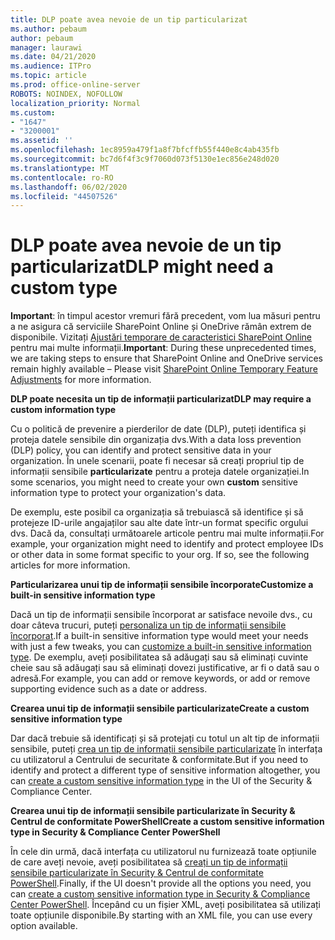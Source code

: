 ```yaml
---
title: DLP poate avea nevoie de un tip particularizat
ms.author: pebaum
author: pebaum
manager: laurawi
ms.date: 04/21/2020
ms.audience: ITPro
ms.topic: article
ms.prod: office-online-server
ROBOTS: NOINDEX, NOFOLLOW
localization_priority: Normal
ms.custom:
- "1647"
- "3200001"
ms.assetid: ''
ms.openlocfilehash: 1ec8959a479f1a8f7bfcffb55f440e8c4ab435fb
ms.sourcegitcommit: bc7d6f4f3c9f7060d073f5130e1ec856e248d020
ms.translationtype: MT
ms.contentlocale: ro-RO
ms.lasthandoff: 06/02/2020
ms.locfileid: "44507526"
---
```

# <a name="dlp-might-need-a-custom-type"></a><span data-ttu-id="88374-102">DLP poate avea nevoie de un tip particularizat</span><span class="sxs-lookup"><span data-stu-id="88374-102">DLP might need a custom type</span></span>

<span data-ttu-id="88374-103">**Important**: în timpul acestor vremuri fără precedent, vom lua măsuri pentru a ne asigura că serviciile SharePoint Online și OneDrive rămân extrem de disponibile. Vizitați [Ajustări temporare de caracteristici SharePoint Online](https://aka.ms/ODSPAdjustments) pentru mai multe informații.</span><span class="sxs-lookup"><span data-stu-id="88374-103">**Important**: During these unprecedented times, we are taking steps to ensure that SharePoint Online and OneDrive services remain highly available – Please visit [SharePoint Online Temporary Feature Adjustments](https://aka.ms/ODSPAdjustments) for more information.</span></span>

<span data-ttu-id="88374-104">**DLP poate necesita un tip de informații particularizat**</span><span class="sxs-lookup"><span data-stu-id="88374-104">**DLP may require a custom information type**</span></span>

<span data-ttu-id="88374-105">Cu o politică de prevenire a pierderilor de date (DLP), puteți identifica și proteja datele sensibile din organizația dvs.</span><span class="sxs-lookup"><span data-stu-id="88374-105">With a data loss prevention (DLP) policy, you can identify and protect sensitive data in your organization.</span></span> <span data-ttu-id="88374-106">În unele scenarii, poate fi necesar să creați propriul tip de informații sensibile **particularizate** pentru a proteja datele organizației.</span><span class="sxs-lookup"><span data-stu-id="88374-106">In some scenarios, you might need to create your own **custom** sensitive information type to protect your organization's data.</span></span>

<span data-ttu-id="88374-107">De exemplu, este posibil ca organizația să trebuiască să identifice și să protejeze ID-urile angajaților sau alte date într-un format specific orgului dvs. Dacă da, consultați următoarele articole pentru mai multe informații.</span><span class="sxs-lookup"><span data-stu-id="88374-107">For example, your organization might need to identify and protect employee IDs or other data in some format specific to your org. If so, see the following articles for more information.</span></span>
  
 <span data-ttu-id="88374-108">**Particularizarea unui tip de informații sensibile încorporate**</span><span class="sxs-lookup"><span data-stu-id="88374-108">**Customize a built-in sensitive information type**</span></span>
  
<span data-ttu-id="88374-109">Dacă un tip de informații sensibile încorporat ar satisface nevoile dvs., cu doar câteva trucuri, puteți [personaliza un tip de informații sensibile încorporat](https://docs.microsoft.com/microsoft-365/compliance/customize-a-built-in-sensitive-information-type).</span><span class="sxs-lookup"><span data-stu-id="88374-109">If a built-in sensitive information type would meet your needs with just a few tweaks, you can [customize a built-in sensitive information type](https://docs.microsoft.com/microsoft-365/compliance/customize-a-built-in-sensitive-information-type).</span></span> <span data-ttu-id="88374-110">De exemplu, aveți posibilitatea să adăugați sau să eliminați cuvinte cheie sau să adăugați sau să eliminați dovezi justificative, ar fi o dată sau o adresă.</span><span class="sxs-lookup"><span data-stu-id="88374-110">For example, you can add or remove keywords, or add or remove supporting evidence such as a date or address.</span></span>
  
 <span data-ttu-id="88374-111">**Crearea unui tip de informații sensibile particularizate**</span><span class="sxs-lookup"><span data-stu-id="88374-111">**Create a custom sensitive information type**</span></span>
  
<span data-ttu-id="88374-112">Dar dacă trebuie să identificați și să protejați cu totul un alt tip de informații sensibile, puteți [crea un tip de informații sensibile particularizate](https://docs.microsoft.com/microsoft-365/compliance/create-a-custom-sensitive-information-type) în interfața cu utilizatorul a Centrului de securitate & conformitate.</span><span class="sxs-lookup"><span data-stu-id="88374-112">But if you need to identify and protect a different type of sensitive information altogether, you can [create a custom sensitive information type](https://docs.microsoft.com/microsoft-365/compliance/create-a-custom-sensitive-information-type) in the UI of the Security & Compliance Center.</span></span>
  
<span data-ttu-id="88374-113">**Crearea unui tip de informații sensibile particularizate în Security & Centrul de conformitate PowerShell**</span><span class="sxs-lookup"><span data-stu-id="88374-113">**Create a custom sensitive information type in Security & Compliance Center PowerShell**</span></span>

<span data-ttu-id="88374-114">În cele din urmă, dacă interfața cu utilizatorul nu furnizează toate opțiunile de care aveți nevoie, aveți posibilitatea să [creați un tip de informații sensibile particularizate în Security & Centrul de conformitate PowerShell](https://docs.microsoft.com/microsoft-365/compliance/create-a-custom-sensitive-information-type-in-scc-powershell).</span><span class="sxs-lookup"><span data-stu-id="88374-114">Finally, if the UI doesn't provide all the options you need, you can [create a custom sensitive information type in Security & Compliance Center PowerShell](https://docs.microsoft.com/microsoft-365/compliance/create-a-custom-sensitive-information-type-in-scc-powershell).</span></span> <span data-ttu-id="88374-115">Începând cu un fișier XML, aveți posibilitatea să utilizați toate opțiunile disponibile.</span><span class="sxs-lookup"><span data-stu-id="88374-115">By starting with an XML file, you can use every option available.</span></span>
